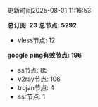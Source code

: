 更新时间2025-08-01 11:16:53

**总订阅: 23**
**总节点: 5292**
- vless节点: 12

**google ping有效节点: 196**
- ss节点: 85
- v2ray节点: 106
- trojan节点: 4
- ssr节点: 1
